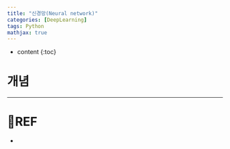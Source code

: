 ```yaml
---
title: "신경망(Neural network)"
categories: [DeepLearning]
tags: Python
mathjax: true
---
```


* content
{:toc}
# 개념



---

# 📌REF

-   

